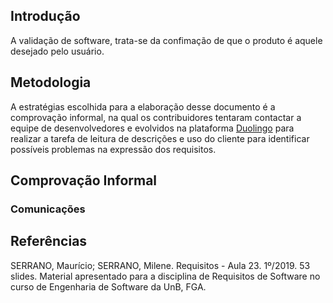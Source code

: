 ## Introdução

A validação de software, trata-se da confimação de que o produto é aquele desejado pelo usuário.

## Metodologia

A estratégias escolhida para a elaboração desse documento é a comprovação informal, na qual os contribuidores tentaram contactar a equipe de desenvolvedores e evolvidos na plataforma [Duolingo](https://www.duolingo.com/) para realizar a tarefa de leitura de descrições e uso do cliente para identificar possíveis problemas na expressão dos requisitos.

## Comprovação Informal

### Comunicações

## Referências

SERRANO, Maurício; SERRANO, Milene. Requisitos - Aula 23. 1º/2019. 53 slides. Material apresentado para a disciplina de Requisitos de Software no curso de Engenharia de Software da UnB, FGA.

